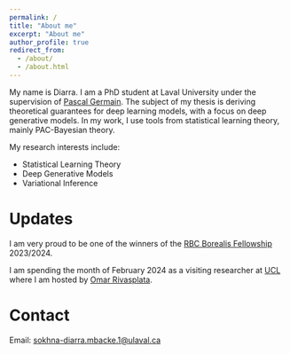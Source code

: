 ```yaml
---
permalink: /
title: "About me"
excerpt: "About me"
author_profile: true
redirect_from: 
  - /about/
  - /about.html
---
```


My name is Diarra. I am a PhD student at Laval University under the supervision of <a href="https://www.pascalgermain.info/">Pascal Germain</a>. The subject of my thesis is deriving theoretical guarantees for deep learning models, with a focus on deep generative models. In my work, I use tools from statistical learning theory, mainly PAC-Bayesian theory. 

My research interests include:
* Statistical Learning Theory
* Deep Generative Models
* Variational Inference


Updates
======
I am very proud to be one of the winners of the <a href="https://rbcborealis.com/news/celebrating-the-future-of-ai-meet-our-new-fellows/">RBC Borealis Fellowship</a> 2023/2024.

I am spending the month of February 2024 as a visiting researcher at <a href="https://www.ucl.ac.uk/">UCL</a> where I am hosted by <a href="https://www.homepages.ucl.ac.uk/~ucabriv/">Omar Rivasplata</a>.

Contact
======
Email: sokhna-diarra.mbacke.1@ulaval.ca

